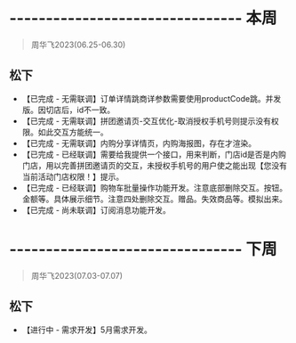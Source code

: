 # -------------------------------- 本周
> 周华飞2023(06.25-06.30)
## 松下
* 【已完成 - 无需联调】订单详情跳商详参数需要使用productCode跳。并发版。因切店后，id不一致。
* 【已完成 - 无需联调】拼团邀请页-交互优化-取消授权手机号则提示没有权限。如此交互方能统一。
* 【已完成 - 无需联调】内购分享详情页，内购海报图，存在才渲染。
* 【已完成 - 已经联调】需要给我提供一个接口，用来判断，门店id是否是内购门店，用以完善拼团邀请页的交互，未授权手机号的用户使之能出现【您没有当前活动门店权限！】提示。
* 【已完成 - 已经联调】购物车批量操作功能开发。注意底部删除交互。按钮。金额等。具体展示细节。注意四处删除交互。赠品。失效商品等。模拟出来。
* 【已完成 - 尚未联调】订阅消息功能开发。

# -------------------------------- 下周
> 周华飞2023(07.03-07.07)
## 松下
* 【进行中 - 需求开发】5月需求开发。
